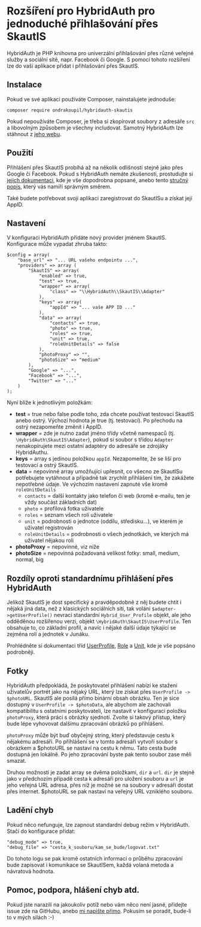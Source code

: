 # Rozšíření pro HybridAuth pro jednoduché přihlašování přes SkautIS

HybridAuth je PHP knihovna pro univerzální přihlašování přes různé veřejné služby
a sociální sítě, napr. Facebook či Google. S pomocí tohoto rozšíření lze do vaší aplikace
přidat i přihlašování přes SkautIS.

## Instalace

Pokud ve své aplikaci používáte Composer, nainstalujete jednoduše:

`composer require ondrakoupil/hybridauth-skautis`

Pokud nepoužíváte Composer, je třeba si zkopírovat soubory z adresáře `src` a libovolným 
způsobem je všechny includovat. Samotný HybridAuth lze stáhnout z [jeho webu][ha].

## Použití

Přihlášení přes SkautIS probíhá až na několik odlišností stejně jako přes Google či Facebook.
Pokud s HybridAuth nemáte zkušenosti, prostudujte si [jejich dokumentaci][ha-ug], kde je
vše dopodrobna popsané, anebo tento [stručný popis][article-ha], který vás namíří správným směrem.

Také budete potřebovat svoji aplikaci zaregistrovat do SkautISu a získat její AppID.

## Nastavení

V konfiguraci HybridAuth přidáte nový provider jménem SkautIS. Konfigurace může vypadat zhruba takto:

```
$config = array(
	"base_url" => "... URL vašeho endpointu ...",
	"providers" => array (
		"SkautIS" => array(
			"enabled" => true,
			"test" => true,
			"wrapper" => array(
				"class" => "\\HybridAuth\\SkautIS\\Adapter"
			),
			"keys" => array(
				"appId" => "... vaše APP ID ..."
			),
			"data" => array(
				"contacts" => true,
				"photo" => true,
				"roles" => true,
				"unit" => true,
				"roleUnitDetails" => false
			),			
			"photoProxy" => "",
			"photoSize" => "medium"
		),
		"Google" => "...",
		"Facebook" => "...",
		"Twitter" => "..."
	)
);
```

Nyní blíže k jednotlivým položkám:

- **test** = true nebo false podle toho, zda chcete používat testovací SkautIS anebo ostrý.
Výchozí hodnota je true (tj. testovací). Po přechodu na ostrý nezapomeňte změnit i AppID.
- **wrapper** = zde je nutno zadat jméno třídy včetně namespaců (tj. `\HybridAuth\SkautIS\Adapter`),
pokud si soubor s třídou `Adapter` nenakopírujete mezi ostatní adaptéry do adresáře se zdrojáky
HybridAuthu.
- **keys** = array s jedinou položkou `appId`. Nezapomeňte, že se liší pro testovací a ostrý SkautIS.
- **data** = nepovinné array umožňující upřesnit, co všecno ze SkautISu potřebujete vytáhnout a případně tak
zrychlit přihlášení tím, že zakážete nepotřebné údaje. Ve výchozím nastavení zapnuté vše kromě `roleUnitDetails`
  - `contacts` = další kontakty jako telefon či web (kromě e-mailu, ten je vždy součást základních dat)
  - `photo` = profilová fotka uživatele
  - `roles` = seznam všech rolí uživatele
  - `unit` = podrobnosti o jednotce (oddílu, středisku...), ve kterém je uživatel registrován
  - `roleUnitDetails` = podrobnosti o všech jednotkách, ve kterých má uživatel nějakou roli
- **photoProxy** = nepovinné, viz níže
- **photoSize** = nepovinná požadovaná velikost fotky: small, medium, normal, big

## Rozdíly oproti standardnímu přihlášení přes HybridAuth 

Jelikož SkautIS je dost specifický a pravděpodobně z něj budete chtít i nějaká jiná data, než z klasických
sociálních sítí, tak volání `$adapter->getUserProfile()` nevrací standardní `Hybrid_User_Profile` objekt, ale jeho 
odděděnou rozšířenou verzi, objekt `\HybridAuth\SkautIS\UserProfile`. Ten obsahuje to, co základní profil,
a navíc i nějaké další údaje týkající se zejména rolí a jednotek v Junáku. 

Prohlédněte si dokumentaci tříd [UserProfile][profile-doc], [Role][role-doc] a [Unit][unit-doc], kde je vše popsáno
podrobněji.

## Fotky

HybridAuth předpokládá, že poskytovatel přihlášení nabízí ke stažení uživatelův portrét jako na nějaký URL,
který lze získat přes `UserProfile -> $photoURL`. SkautIS ale posílá přímo binární obsah obrázku. 
Ten je sice dostupný v `UserProfile -> $photoData`, ale abychom ale zachovali kompatibilitu 
s ostatními poskytovateli, lze nastavit v konfiguraci položku `photoProxy`, která práci 
s obrázky sjednotí. Zvolte si takový přístup, který bude lépe vyhovovat dalšímu 
zpracování obrázků po přihlášení.

`photoProxy` může být buď obyčejný string, který představuje cestu k nějakému adresáři. Po přihlášení se v tomto adresáři
vytvoří soubor s obrázkem a $photoURL se nastaví na cestu k němu. Tato cesta bude dostupná jen lokálně.
Po jeho zpracování byste pak tento soubor zase měli smazat.

Druhou možností je zadat array se dvěma položkami, `dir` a `url`. `dir` je stejně jako v předchozím případě
cesta k adresáři pro uložení souboru a `url` je jeho veřejná URL adresa, přes níž je možné
se na soubory v adresáři dostat přes internet. $photoURL se pak nastaví na veřejný URL vzniklého souboru.


## Ladění chyb

Pokud něco nefunguje, lze zapnout standardní debug režim v HybridAuth. Stačí do konfigurace
přidat:

```
"debug_mode" => true,
"debug_file" => "cesta_k_souboru/kam_se_bude/logovat.txt"
```

Do tohoto logu se pak kromě ostatních informací o průběhu zpracování 
bude zapisovat i komunikace se SkautISem, každá volaná metoda
a návratová hodnota.


## Pomoc, podpora, hlášení chyb atd.

Pokud jste narazili na jakoukoliv potíž nebo vám něco není jasné, 
přidejte issue zde na GitHubu, anebo [mi napište přímo][me].
Pokusím se poradit, bude-li to v mých silách :-)



[ha]: http://hybridauth.sourceforge.net/
[ha-ug]: http://hybridauth.sourceforge.net/userguide.html
[profile-doc]: ./docs/class-HybridAuth.SkautIS.UserProfile.html
[role-doc]: ./docs/class-HybridAuth.SkautIS.Role.html
[unit-doc]: ./docs/class-HybridAuth.SkautIS.Unit.html
[article-ha]: ./hybridauth.readme.md
[me]: https://github.com/ondrakoupil/


